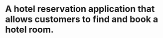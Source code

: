 # A hotel reservation application that allows customers to find and book a hotel room. 
[](https://user-images.githubusercontent.com/63597726/233846826-ba397815-ec3d-434b-9e91-365f76d0cb00.mp4)

